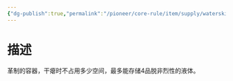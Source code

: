 ```yaml
---
{"dg-publish":true,"permalink":"/pioneer/core-rule/item/supply/waterskin/","dgPassFrontmatter":true}
---
```


# 描述
革制的容器，干瘪时不占用多少空间，最多能存储4品脱非烈性的液体。